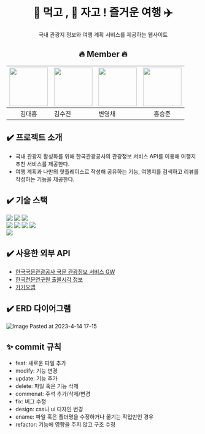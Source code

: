 <div align="center">

# 🍕 먹고 , 🛌 자고 ! 즐거운 여행 ✈️
국내 관광지 정보와 여행 계획 서비스를 제공하는 웹사이트

##  🔥 Member 🔥 

|[<img src = "https://avatars.githubusercontent.com/u/101040824?v=4" width=100>](https://github.com/1212Hong)|[<img src = "https://avatars.githubusercontent.com/u/46624130?v=4" width = 100>](https://github.com/soo0300)| [<img src = "https://avatars.githubusercontent.com/u/82308415?v=4" width = 100>](https://github.com/https://github.com/byunyc0124)  | [<img src = "https://avatars.githubusercontent.com/u/107923409?v=4" width =100>](https://github.com/SeungJun) |
|:---:|------------------|---|:-------------------------------------------------------------------------------------------------------------:|
| 김대홍 |김수진|변영채|홍승준|

</div>

## :heavy_check_mark: 프로젝트 소개
- 국내 관광지 활성화를 위해 한국관광공사의 관광정보 서비스 API를 이용해 여행지 추천 서비스를 제공한다.
- 여행 계획과 나만의 핫플레이스르 작성해 공유하는 기능, 여행지를 검색하고 리뷰를 작성하는 기능을 제공한다.

## :heavy_check_mark: 기술 스택
<div>
<img src="https://img.shields.io/badge/JAVA-007396?style=for-the-badge&logo=java&logoColor=white">
<img src="https://img.shields.io/badge/springboot-6DB33F?style=for-the-badge&logo=springboot&logoColor=white">
<img src="https://img.shields.io/badge/mysql-4479A1?style=for-the-badge&logo=mysql&logoColor=white">
 </div>
 <div>
<img src="https://img.shields.io/badge/vue.js-4FC08D?style=for-the-badge&logo=vue.js&logoColor=white">
<img src="https://img.shields.io/badge/javascript-F7DF1E?style=for-the-badge&logo=javascript&logoColor=black">
<img src="https://img.shields.io/badge/html-E34F26?style=for-the-badge&logo=html5&logoColor=white">
<img src="https://img.shields.io/badge/css-1572B6?style=for-the-badge&logo=css3&logoColor=white">
 </div>
<div>
  <img src="https://img.shields.io/badge/github-181717?style=for-the-badge&logo=github&logoColor=white">
</div>

## :heavy_check_mark: 사용한 외부 API
- [한국국문관광공사 국문 관광정보 서비스 GW](https://www.data.go.kr/tcs/dss/selectApiDataDetailView.do?publicDataPk=15101578)
- [한국천문연구원 출몰시각 정보](https://www.data.go.kr/iim/api/selectAPIAcountView.do)
- [카카오맵](https://apis.map.kakao.com/web/)

## :heavy_check_mark: ERD 다이어그램
![Image Pasted at 2023-4-14 17-15](https://user-images.githubusercontent.com/107923409/232202431-07efeb42-de16-44e1-b84f-1423378274d9.png)

## **:sparkles: commit 규칙**
- feat: 새로운 파일 추가
- modify: 기능 변경
- update: 기능 추가
- delete: 파일 혹은 기능 삭제
- commenat: 주석 추가/삭제/변경
- fix: 버그 수정
- design: css나 ui 디자인 변경
- ename: 파일 혹은 폴더명을 수정하거나 옮기는 작업만인 경우
- refactor: 기능에 영향을 주지 않고 구조 수정
